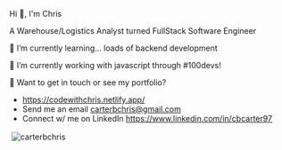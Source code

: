 Hi 👋, I'm Chris

A Warehouse/Logistics Analyst turned FullStack Software Engineer

   🌱 I’m currently learning... loads of backend development

   🔭 I’m currently working with javascript through #100devs!

   🚀 Want to get in touch or see my portfolio?

   - https://codewithchris.netlify.app/
   - Send me an email carterbchris@gmail.com
   - Connect w/ me on LinkedIn https://www.linkedin.com/in/cbcarter97
   
   <p>&nbsp;<img align="center" src="https://github-readme-stats.vercel.app/api?username=carterbchris&show_icons=true&locale=en" alt="carterbchris" /></p>
